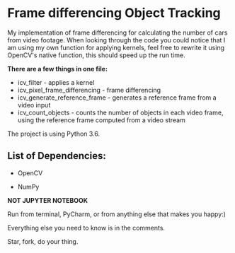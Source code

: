 # Frame differencing Object Tracking

My implementation of frame differencing for calculating the number of cars from video footage. When looking through the code
you could notice that I am using my own function for applying kernels, feel free to rewrite it using OpenCV's native function,
this should speed up the run time.

**There are a few things in one file:**
- icv_filter - applies a kernel
- icv_pixel_frame_differencing - frame differencing
- icv_generate_reference_frame - generates a reference frame from a video input
- icv_count_objects - counts the number of objects in each video frame, using the reference frame computed from a video stream

The project is using Python 3.6.

## List of Dependencies:

- OpenCV

- NumPy


**NOT JUPYTER NOTEBOOK**

Run from terminal, PyCharm, or from anything else that makes you happy:)

Everything else you need to know is in the comments.

Star, fork, do your thing.
